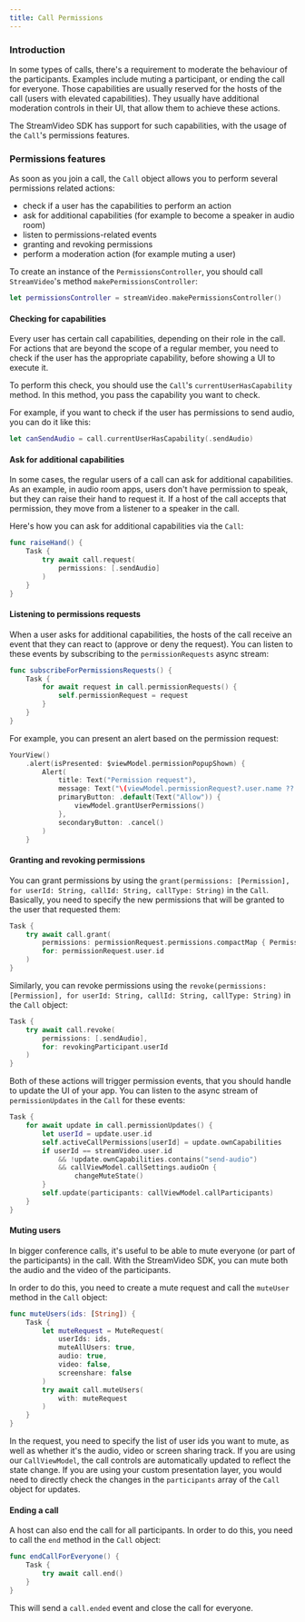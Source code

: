 ```yaml
---
title: Call Permissions
---
```


### Introduction

In some types of calls, there's a requirement to moderate the behaviour of the participants. Examples include muting a participant, or ending the call for everyone. Those capabilities are usually reserved for the hosts of the call (users with elevated capabilities). They usually have additional moderation controls in their UI, that allow them to achieve these actions.

The StreamVideo SDK has support for such capabilities, with the usage of the `Call`'s permissions features.

### Permissions features

As soon as you join a call, the `Call` object allows you to perform several permissions related actions:
- check if a user has the capabilities to perform an action
- ask for additional capabilities (for example to become a speaker in audio room)
- listen to permissions-related events
- granting and revoking permissions
- perform a moderation action (for example muting a user)

To create an instance of the `PermissionsController`, you should call `StreamVideo`'s method `makePermissionsController`:

```swift
let permissionsController = streamVideo.makePermissionsController()
```

#### Checking for capabilities 

Every user has certain call capabilities, depending on their role in the call. For actions that are beyond the scope of a regular member, you need to check if the user has the appropriate capability, before showing a UI to execute it.

To perform this check, you should use the `Call`'s `currentUserHasCapability` method. In this method, you pass the capability you want to check. 

For example, if you want to check if the user has permissions to send audio, you can do it like this:

```swift
let canSendAudio = call.currentUserHasCapability(.sendAudio)
```

#### Ask for additional capabilities

In some cases, the regular users of a call can ask for additional capabilities. As an example, in audio room apps, users don't have permission to speak, but they can raise their hand to request it. If a host of the call accepts that permission, they move from a listener to a speaker in the call.

Here's how you can ask for additional capabilities via the `Call`:

```swift
func raiseHand() {
    Task {
        try await call.request(
            permissions: [.sendAudio]
        )
    }
}
```

#### Listening to permissions requests

When a user asks for additional capabilities, the hosts of the call receive an event that they can react to (approve or deny the request). You can listen to these events by subscribing to the `permissionRequests` async stream:

```swift
func subscribeForPermissionsRequests() {
    Task {
        for await request in call.permissionRequests() {
            self.permissionRequest = request
        }
    }
}
```

For example, you can present an alert based on the permission request:

```swift
YourView()
    .alert(isPresented: $viewModel.permissionPopupShown) {
        Alert(
        	title: Text("Permission request"),
            message: Text("\(viewModel.permissionRequest?.user.name ?? "Someone") raised their hand to speak."),
            primaryButton: .default(Text("Allow")) {
                viewModel.grantUserPermissions()
            },
            secondaryButton: .cancel()
        )
    }
```

#### Granting and revoking permissions

You can grant permissions by using the `grant(permissions: [Permission], for userId: String, callId: String, callType: String)` in the `Call`. Basically, you need to specify the new permissions that will be granted to the user that requested them:

```swift 
Task {
	try await call.grant(
        permissions: permissionRequest.permissions.compactMap { Permission(rawValue: $0) },
        for: permissionRequest.user.id
    )
}
```

Similarly, you can revoke permissions using the `revoke(permissions: [Permission], for userId: String, callId: String, callType: String)` in the `Call` object:

```swift
Task {
	try await call.revoke(
        permissions: [.sendAudio],
        for: revokingParticipant.userId
    )
}
```

Both of these actions will trigger permission events, that you should handle to update the UI of your app. You can listen to the async stream of `permissionUpdates` in the `Call` for these events:

```swift
Task {
	for await update in call.permissionUpdates() {
        let userId = update.user.id
        self.activeCallPermissions[userId] = update.ownCapabilities
        if userId == streamVideo.user.id
            && !update.ownCapabilities.contains("send-audio")
            && callViewModel.callSettings.audioOn {
                changeMuteState()
        }
        self.update(participants: callViewModel.callParticipants)
    }
}
```

#### Muting users

In bigger conference calls, it's useful to be able to mute everyone (or part of the participants) in the call. With the StreamVideo SDK, you can mute both the audio and the video of the participants.

In order to do this, you need to create a mute request and call the `muteUser` method in the `Call` object:

```swift
func muteUsers(ids: [String]) {
    Task {
        let muteRequest = MuteRequest(
            userIds: ids,
            muteAllUsers: true,
            audio: true,
            video: false,
            screenshare: false
        )
        try await call.muteUsers(
            with: muteRequest
        )
    }
}
```

In the request, you need to specify the list of user ids you want to mute, as well as whether it's the audio, video or screen sharing track. If you are using our `CallViewModel`, the call controls are automatically updated to reflect the state change. If you are using your custom presentation layer, you would need to directly check the changes in the `participants` array of the `Call` object for updates.

#### Ending a call

A host can also end the call for all participants. In order to do this, you need to call the `end` method in the `Call` object:

```swift
func endCallForEveryone() {
    Task {
        try await call.end()
    }
}
```

This will send a `call.ended` event and close the call for everyone.
